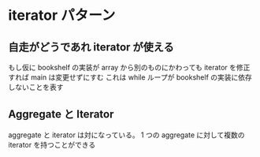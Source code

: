 # iterator パターン

## 自走がどうであれ iterator が使える

もし仮に bookshelf の実装が array から別のものにかわっても iterator を修正すれば main は変更せずにすむ
これは while ループが bookshelf の実装に依存しないことを表す

## Aggregate と Iterator

aggregate と iterator は対になっている。
1 つの aggregate に対して複数の iterator を持つことができる
